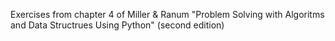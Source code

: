 Exercises from chapter 4 of 
Miller &amp; Ranum "Problem Solving with Algoritms and Data Structrues Using Python" (second edition) 